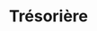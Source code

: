 ---
name: "Lucie Boulanger"
title: "Trésorière"
mail: "lucie.boulanger@ecl22.ec-lyon.fr"
image: "/image/team/Saya.webp"
---